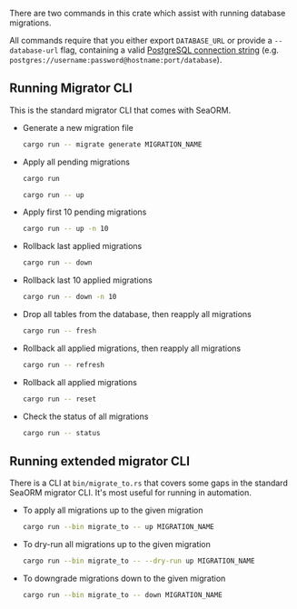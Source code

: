 There are two commands in this crate which assist with running database migrations.

All commands require that you either export `DATABASE_URL` or provide a `--database-url`
flag, containing a valid [PostgreSQL connection string][pgsql-conn-str]
(e.g. `postgres://username:password@hostname:port/database`).

[pgsql-conn-str]: https://www.postgresql.org/docs/current/libpq-connect.html#LIBPQ-CONNSTRING
## Running Migrator CLI

This is the standard migrator CLI that comes with SeaORM.

- Generate a new migration file
    ```sh
    cargo run -- migrate generate MIGRATION_NAME
    ```
- Apply all pending migrations
    ```sh
    cargo run
    ```
    ```sh
    cargo run -- up
    ```
- Apply first 10 pending migrations
    ```sh
    cargo run -- up -n 10
    ```
- Rollback last applied migrations
    ```sh
    cargo run -- down
    ```
- Rollback last 10 applied migrations
    ```sh
    cargo run -- down -n 10
    ```
- Drop all tables from the database, then reapply all migrations
    ```sh
    cargo run -- fresh
    ```
- Rollback all applied migrations, then reapply all migrations
    ```sh
    cargo run -- refresh
    ```
- Rollback all applied migrations
    ```sh
    cargo run -- reset
    ```
- Check the status of all migrations
    ```sh
    cargo run -- status
    ```

## Running extended migrator CLI

There is a CLI at `bin/migrate_to.rs` that covers some gaps in the standard SeaORM
migrator CLI. It's most useful for running in automation.

- To apply all migrations up to the given migration
    ```sh
    cargo run --bin migrate_to -- up MIGRATION_NAME
    ```
- To dry-run all migrations up to the given migration
    ```sh
    cargo run --bin migrate_to -- --dry-run up MIGRATION_NAME
    ```
- To downgrade migrations down to the given migration
    ```sh
    cargo run --bin migrate_to -- down MIGRATION_NAME
    ```
